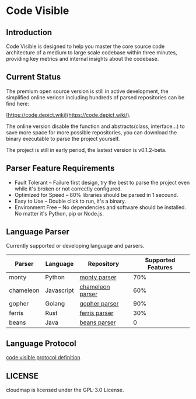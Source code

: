 # Code Visible

## Introduction

Code Visible is designed to help you master the core source code architecture of a medium to large scale codebase within three minutes, providing key metrics and internal insights about the codebase.

## Current Status

The premium open source version is still in active development, the simplified online veriosn including hundreds of parsed repositories can be find here:

[https://code.depict.wiki](https://code.depict.wiki/).

The online version disable the function and abstracts(class, interface...) to save more space for more possible repositories, you can download the binary executable to parse the project yourself.

The project is still in early period, the lastest version is v0.1.2-beta.

## Parser Feature Requirements

- Fault Tolerant – Failure first design, try the best to parse the project even while it's broken or not correctly configured.
- Optimized for Speed – 80% libraries should be parsed in 1 secound.
- Easy to Use – Double click to run, it's a binary.
- Environment Free – No dependencies and software should be installed. No matter it's Python, pip or Node.js.

## Language Parser

Currently supported or developing language and parsers.

| Parser    | Language   | Repository                                                    | Supported Features |
| --------- | ---------- | ------------------------------------------------------------- | ------------------ |
| monty     | Python     | [monty parser](https://github.com/code-visible/monty)         | 70%                |
| chameleon | Javascript | [chameleon parser](https://github.com/code-visible/chameleon) | 60%                |
| gopher    | Golang     | [gopher parser](https://github.com/code-visible/gopher)       | 90%                |
| ferris    | Rust       | [ferris parser](https://github.com/code-visible/ferris)       | 30%                |
| beans     | Java       | [beans parser](https://github.com/code-visible/beans)         | 0                  |

## Language Protocol

[code visible protocol definition](https://github.com/code-visible/protocol)

## LICENSE

cloudmap is licensed under the GPL-3.0 License.
